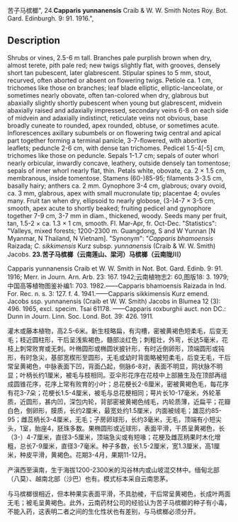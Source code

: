 苦子马槟榔",
24.**Capparis yunnanensis** Craib & W. W. Smith Notes Roy. Bot. Gard. Edinburgh. 9: 91. 1916.",

## Description
Shrubs or vines, 2.5-6 m tall. Branches pale purplish brown when dry, almost terete, pith pale red; new twigs slightly flat, with grooves, densely short tan pubescent, later glabrescent. Stipular spines to 5 mm, stout, recurved, often aborted or absent on flowering twigs. Petiole ca. 1 cm, trichomes like those on branches; leaf blade elliptic, elliptic-lanceolate, or sometimes nearly obovate, often tan-colored when dry, glabrous but abaxially slightly shortly pubescent when young but glabrescent, midvein abaxially raised and adaxially impressed, secondary veins 6-8 on each side of midvein and adaxially indistinct, reticulate veins not obvious, base broadly cuneate to rounded, apex rounded, obtuse, or sometimes acute. Inflorescences axillary subumbels or on flowering twig central and apical part together forming a terminal panicle, 3-7-flowered, with abortive leaflets; peduncle 2-6 cm, with dense tan trichomes. Pedicel 1.5-4[-5] cm, trichomes like those on peduncle. Sepals 1-1.7 cm; sepals of outer whorl nearly orbicular, inwardly concave, leathery, outside densely tan tomentose; sepals of inner whorl nearly flat, thin. Petals white, obovate, ca. 2 × 1.5 cm, membranous, inside tomentose. Stamens (60-)85-95; filaments 3-3.5 cm, basally hairy; anthers ca. 2 mm. Gynophore 3-4 cm, glabrous; ovary ovoid, ca. 3 mm, glabrous, apex with small mucronulate tip; placentae 4; ovules many. Fruit tan when dry, ellipsoid to nearly globose, (3-)4-7 × 3-5 cm, smooth, apex acute to shortly beaked; fruiting pedicel and gynophore together 7-9 cm, 3-7 mm in diam., thickened, woody. Seeds many per fruit, tan, 1.5-2 × ca. 1.3 × 1 cm, smooth. Fl. Mar-Apr, fr. Oct-Dec.
  "Statistics": "Valleys, mixed forests; 1200-2300 m. Guangdong, S and W Yunnan [N Myanmar, N Thailand, N Vietnam].
  "Synonym": "*Capparis bhamoensis* Raizada; *C. sikkimensis* Kurz subsp. *yunnanensis* (Craib &amp; W. W. Smith) Jacobs.
**23.苦子马槟榔（云南莲山、梁河）马槟榔（云南陇川）**

Capparis yunnanensis Craib et W. W. Smith in Not. Bot. Gard. Edinb. 9: 91. 1916; Merr. in Journ. Arn. Arb. 23: 167. 1942;云南植物志2: 60,图版18: 3. 1979; 中国高等植物图鉴补编1: 703. 1982.——Capparis bhamoensis Raizada in Ind. For. Rec. n. s. 3: 127. f. 4. 1941.——Capparis sikkimensis Kurz emend. Jacobs ssp. yunnanensis (Craib et W. W. Smith) Jacobs in Blumea 12 (3): 496. 1965, excl. specim. Tsai 61178. ——Capparis roxburghii auct. non DC.: Dunn in Journ. Linn. Soc. Lond. Bot. 39: 426. 1911.

灌木或藤本植物，高2.5-6米。新生枝略扁，有沟槽，密被黄褐色短柔毛，后变无毛；枝近圆柱形，干后呈浅紫褐色，髓部淡红色；刺粗壮，外弯，长达5毫米，花枝上刺常败育或无刺。叶椭圆形或椭圆状披针形，有时近倒卵形，顶端圆形或钝形，有时急尖，基部宽楔形至圆形，无毛或幼时背面略被短柔毛，后变无毛，干后常呈黄褐色，中脉表面下凹，背面凸起，侧脉6-8对，表面不明显，网状脉不明显；叶柄长约1厘米，被毛与枝相同。亚伞形花序在花枝中上部腋生及在顶部再组成圆锥花序，花序上常有败育的小叶；总花梗长2-6厘米，密被黄褐色毛，每花序有花3-7朵；花梗长1.5-4厘米，被毛与总花梗相同；萼片长10-17毫米，外轮革质，近圆形，甚内凹，深包内轮，背部密被黄褐色绒毛，内轮质薄，近扁平；花瓣白色，倒卵形，膜质，长约2厘米，最宽处约1.5厘米，内面被绒毛；雄蕊约85-95；雌蕊柄长3-4厘米，无毛；子房卵球形，长约3毫米，无毛，顶端有小短尖头，1室，胎座4，胚珠多数。果椭圆形或近球形，表面平滑，干质呈黄褐色，长（3-）4-7厘米，直径3-5厘米，顶端急尖或有短喙；花梗及雌蕊柄果时木化增粗，总长7-9厘米，直径3-7毫米。种子多数，长1.5-2厘米，宽1.3厘米，高1厘米，种皮平滑，黄褐色。花期3-4月，果期11-12月。

产滇西至滇南，生于海拔1200-2300米的沟谷林内或山坡混交林中。缅甸北部（八莫）、越南北部（沙巴）也有。模式标本采自云南思茅。

与马槟榔很相近，但本种果实表面平滑，不具肋棱，干后常呈黄褐色，长成叶两面无毛；被毛呈黄褐色。此外，云南药材公司的经验认为苦子马槟榔的种子有小毒，不能入药，这表明二者之间的生化性状也有差别，与马槟榔必须分开。
